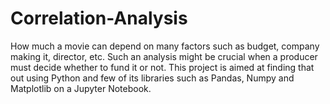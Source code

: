 # Correlation-Analysis

How much a movie can depend on many factors such as budget, company making it, director, etc. Such an analysis might be crucial when a producer must decide whether to fund it or not.
This project is aimed at finding that out using Python and few of its libraries such as Pandas, Numpy and Matplotlib on a Jupyter Notebook.
